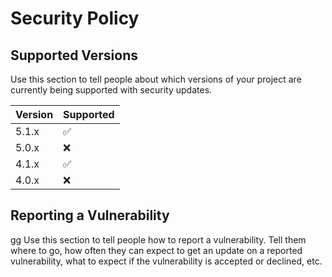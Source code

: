 # Security Policy

## Supported Versions

Use this section to tell people about which versions of your project are
currently being supported with security updates.

| Version | Supported         |
| ------- | ------------------|
|5.1.x| :white_check_mark:|
|5.0.x| :x:                   |
|4.1.x| :white_check_mark:|
|4.0.x| :x:                   |
## Reporting a Vulnerability
gg
Use this section to tell people how to report a vulnerability.
Tell them where to go, how often they can expect to get an update on a
reported vulnerability, what to expect if the vulnerability is accepted or
declined, etc.
